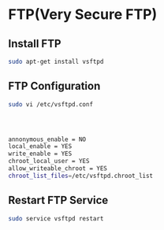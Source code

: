 # FTP(Very Secure FTP)


## Install FTP
```sh
sudo apt-get install vsftpd
```

## FTP Configuration

```sh
sudo vi /etc/vsftpd.conf




annonymous_enable = NO
local_enable = YES
write_enable = YES
chroot_local_user = YES
allow_writeable_chroot = YES
chroot_list_files=/etc/vsftpd.chroot_list
```

## Restart FTP Service
```sh
sudo service vsftpd restart
```



